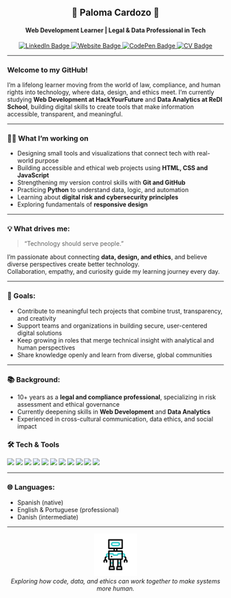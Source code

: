 <h2 align="center">🌟 Paloma Cardozo 🌟</h2> 
<h4 align="center">Web Development Learner | Legal & Data Professional in Tech</h4> 

<p align="center">
  <a href="https://www.linkedin.com/in/paloma-cardozo" target="_blank">
    <img src="https://img.shields.io/badge/LinkedIn-0077B5?style=for-the-badge&logo=linkedin&logoColor=white" alt="LinkedIn Badge"/>
  </a>
  <a href="https://paloma-cardozo.github.io/dev-portfolio" target="_blank">
    <img src="https://img.shields.io/badge/Website-000000?style=for-the-badge&logo=About.me&logoColor=white" alt="Website Badge"/>
  </a>
  <a href="https://codepen.io/Paloma-Cardozo" target="_blank">
    <img src="https://img.shields.io/badge/CodePen-000000?style=for-the-badge&logo=codepen&logoColor=white" alt="CodePen Badge"/>
  </a>
  <a href="https://github.com/Paloma-Cardozo/Paloma-Cardozo/blob/e3e6ea6300bda725ff451a24c443ddac8210150d/MyCV.pdf" target="_blank">
    <img src="https://img.shields.io/badge/View%20My%20CV-6B8E23?style=for-the-badge&logo=readthedocs&logoColor=white" alt="CV Badge"/>
  </a>
</p>

---

### Welcome to my GitHub!

I’m a lifelong learner moving from the world of law, compliance, and human rights into technology, where data, design, and ethics meet.
I’m currently studying **Web Development at HackYourFuture** and **Data Analytics at ReDI School**, building digital skills to create tools that make information accessible, transparent, and meaningful.

---

### 👩‍💻 What I’m working on

- Designing small tools and visualizations that connect tech with real-world purpose  
- Building accessible and ethical web projects using **HTML, CSS and JavaScript**
- Strengthening my version control skills with **Git and GitHub**
- Practicing **Python** to understand data, logic, and automation
- Learning about **digital risk and cybersecurity principles**
- Exploring fundamentals of **responsive design**

---

### 💡 What drives me:
> “Technology should serve people.”

I’m passionate about connecting **data, design, and ethics**, and believe diverse perspectives create better technology.  
Collaboration, empathy, and curiosity guide my learning journey every day.

---

### 🎯 Goals:

- Contribute to meaningful tech projects that combine trust, transparency, and creativity
- Support teams and organizations in building secure, user-centered digital solutions
- Keep growing in roles that merge technical insight with analytical and human perspectives
- Share knowledge openly and learn from diverse, global communities

---

### 📚 Background:  

- 10+ years as a **legal and compliance professional**, specializing in risk assessment and ethical governance
- Currently deepening skills in **Web Development** and **Data Analytics**  
- Experienced in cross-cultural communication, data ethics, and social impact

### 🛠️ Tech & Tools

<p align="left">
  <img src="https://img.shields.io/badge/HTML5-E34F26?style=for-the-badge&logo=html5&logoColor=white" />
  <img src="https://img.shields.io/badge/CSS3-1572B6?style=for-the-badge&logo=css3&logoColor=white" />
  <img src="https://img.shields.io/badge/JavaScript-F7DF1E?style=for-the-badge&logo=javascript&logoColor=black" />
  <img src="https://img.shields.io/badge/React-20232A?style=for-the-badge&logo=react&logoColor=61DAFB" />
  <img src="https://img.shields.io/badge/Python-3776AB?style=for-the-badge&logo=python&logoColor=white" />
  <img src="https://img.shields.io/badge/SQL-4479A1?style=for-the-badge&logo=postgresql&logoColor=white" />
  <img src="https://img.shields.io/badge/Excel-217346?style=for-the-badge&logo=microsoft-excel&logoColor=white" />
  <img src="https://img.shields.io/badge/Power%20BI-F2C811?style=for-the-badge&logo=powerbi&logoColor=black" />
  <img src="https://img.shields.io/badge/Git-F05032?style=for-the-badge&logo=git&logoColor=white" />
  <img src="https://img.shields.io/badge/GitHub-181717?style=for-the-badge&logo=github&logoColor=white" />
  <img src="https://img.shields.io/badge/VS%20Code-007ACC?style=for-the-badge&logo=visualstudiocode&logoColor=white" />
</p>

---

### 🌐 Languages:

- Spanish (native)
- English & Portuguese (professional)
- Danish (intermediate)

---

<p align="center">
  <img src="https://github.com/Paloma-Cardozo/Paloma-Cardozo/blob/589fccf0f618d2b4224d50d8494fafb3ae0a7319/chatbot.gif" alt="Signature Animation" width="100" /><br/>
  <em>Exploring how code, data, and ethics can work together to make systems more human.</em> 
</p>
